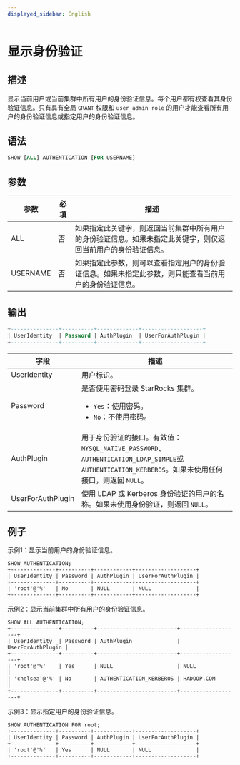 ```yaml
---
displayed_sidebar: English
---
```


# 显示身份验证

## 描述

显示当前用户或当前集群中所有用户的身份验证信息。每个用户都有权查看其身份验证信息。只有具有全局 `GRANT` 权限和 `user_admin role` 的用户才能查看所有用户的身份验证信息或指定用户的身份验证信息。

## 语法

```SQL
SHOW [ALL] AUTHENTICATION [FOR USERNAME]
```

## 参数

| **参数** | **必填** | **描述**                                              |
| ------------- | ------------ | ------------------------------------------------------------ |
| ALL           | 否           | 如果指定此关键字，则返回当前集群中所有用户的身份验证信息。如果未指定此关键字，则仅返回当前用户的身份验证信息。 |
| USERNAME      | 否           | 如果指定此参数，则可以查看指定用户的身份验证信息。如果未指定此参数，则只能查看当前用户的身份验证信息。 |

## 输出

```SQL
+---------------+----------+-------------+-------------------+
| UserIdentity  | Password | AuthPlugin  | UserForAuthPlugin |
+---------------+----------+-------------+-------------------+
```

| **字段**         | **描述**                                              |
| ----------------- | ------------------------------------------------------------ |
| UserIdentity      | 用户标识。                                           |
| Password          | 是否使用密码登录 StarRocks 集群。<ul><li>`Yes`：使用密码。</li><li>`No`：不使用密码。</li></ul> |
| AuthPlugin        | 用于身份验证的接口。有效值： `MYSQL_NATIVE_PASSWORD`、  `AUTHENTICATION_LDAP_SIMPLE`或 `AUTHENTICATION_KERBEROS`。如果未使用任何接口，则返回 `NULL`。 |
| UserForAuthPlugin | 使用 LDAP 或 Kerberos 身份验证的用户的名称。如果未使用身份验证，则返回 `NULL`。 |

## 例子

示例1：显示当前用户的身份验证信息。

```Plain
SHOW AUTHENTICATION;
+--------------+----------+------------+-------------------+
| UserIdentity | Password | AuthPlugin | UserForAuthPlugin |
+--------------+----------+------------+-------------------+
| 'root'@'%'   | No       | NULL       | NULL              |
+--------------+----------+------------+-------------------+
```

示例2：显示当前集群中所有用户的身份验证信息。

```Plain
SHOW ALL AUTHENTICATION;
+---------------+----------+-------------------------+-------------------+
| UserIdentity  | Password | AuthPlugin              | UserForAuthPlugin |
+---------------+----------+-------------------------+-------------------+
| 'root'@'%'    | Yes      | NULL                    | NULL              |
| 'chelsea'@'%' | No       | AUTHENTICATION_KERBEROS | HADOOP.COM        |
+---------------+----------+-------------------------+-------------------+
```

示例3：显示指定用户的身份验证信息。

```Plain
SHOW AUTHENTICATION FOR root;
+--------------+----------+------------+-------------------+
| UserIdentity | Password | AuthPlugin | UserForAuthPlugin |
+--------------+----------+------------+-------------------+
| 'root'@'%'   | Yes      | NULL       | NULL              |
+--------------+----------+------------+-------------------+
```
